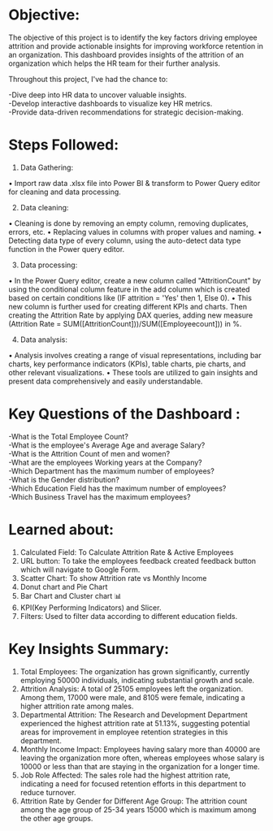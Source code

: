 # Objective:
The objective of this project is to identify the key factors driving employee attrition and provide actionable insights for improving workforce retention in an organization. This dashboard provides insights of the attrition of an organization which helps the HR team for their further analysis.

Throughout this project, I've had the chance to:

-Dive deep into HR data to uncover valuable insights.   
-Develop interactive dashboards to visualize key HR metrics.  
-Provide data-driven recommendations for strategic decision-making.

# Steps Followed:
1. Data Gathering:
   
•	Import raw data .xlsx file into Power BI & transform to Power Query editor for cleaning and data processing.

2. Data cleaning:
   
•	Cleaning is done by removing an empty column, removing duplicates, errors, etc.
•	Replacing values in columns with proper values and naming.
•	Detecting data type of every column, using the auto-detect data type function in the Power query editor.

3. Data processing:
   
•	In the Power Query editor, create a new column called "AttritionCount" by using the conditional column feature in the add column which is created based on certain conditions like (IF attrition = 'Yes' then 1, Else 0).
•	This new column is further used for creating different KPIs and charts. Then creating the Attrition Rate by applying DAX queries, adding new measure (Attrition Rate = SUM([AttritionCount]))/SUM([Employeecount])) in %.

4. Data analysis:
   
•	Analysis involves creating a range of visual representations, including bar charts, key performance indicators (KPIs), table charts, pie charts, and other relevant visualizations.
•	These tools are utilized to gain insights and present data comprehensively and easily understandable.

# Key Questions of the Dashboard :

-What is the Total Employee Count?          
-What is the employee's Average Age and average Salary?        
-What is the Attrition Count of men and women?       
-What are the employees Working years at the Company?        
-Which Department has the maximum number of employees?      
-What is the Gender distribution?          
-Which Education Field has the maximum number of employees?          
-Which Business Travel has the maximum employees?

# Learned about:
1.	Calculated Field: To Calculate Attrition Rate & Active Employees
2.	URL button: To take the employees feedback created feedback button which will navigate to Google Form.
3.	Scatter Chart: To show Attrition rate vs Monthly Income
4.	Donut chart and Pie Chart
5.	Bar Chart and Cluster chart 📊
6.	KPI(Key Performing Indicators) and Slicer.
7.	Filters: Used to filter data according to different education fields.
   
# Key Insights Summary:           
1.	Total Employees: The organization has grown significantly, currently employing 50000 individuals, indicating substantial growth and scale.
2.	Attrition Analysis: A total of 25105 employees left the organization. Among them, 17000 were male, and 8105 were female, indicating a higher attrition rate among males.
3.	Departmental Attrition: The Research and Development Department experienced the highest attrition rate at 51.13%, suggesting potential areas for improvement in employee retention strategies in this department.
4.	Monthly Income Impact: Employees having salary more than 40000 are leaving the organization more often, whereas employees whose salary is 10000 or less than that are staying in the organization for a longer time. 
5.	Job Role Affected: The sales role had the highest attrition rate, indicating a need for focused retention efforts in this department to reduce turnover.
6.	Attrition Rate by Gender for Different Age Group: The attrition count among the age group of 25-34 years 15000 which is maximum among the other age groups.



